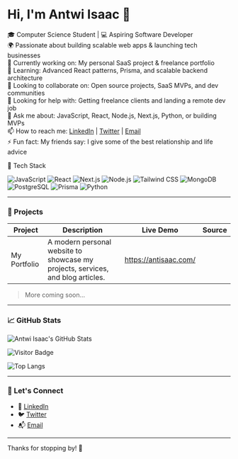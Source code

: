 # Hi, I'm Antwi Isaac 👋

🎓 Computer Science Student | 💻 Aspiring Software Developer  
🌍 Passionate about building scalable web apps & launching tech businesses  
🔭 Currently working on: My personal SaaS project & freelance portfolio  
🌱 Learning: Advanced React patterns, Prisma, and scalable backend architecture  
👯 Looking to collaborate on: Open source projects, SaaS MVPs, and dev communities  
🤔 Looking for help with: Getting freelance clients and landing a remote dev job  
💬 Ask me about: JavaScript, React, Node.js, Next.js, Python, or building MVPs  
📫 How to reach me: [LinkedIn](https://linkedin.com/in/isaac-antwi) | [Twitter](https://x.com/isaackantwi) | [Email](mailto:antwiisaac52@gmail.com)  
⚡ Fun fact: My friends say: I give some of the best relationship and life advice


🧰 Tech Stack

![JavaScript](https://img.shields.io/badge/-JavaScript-F7DF1E?style=flat&logo=javascript)
![React](https://img.shields.io/badge/-React-61DAFB?style=flat&logo=react)
![Next.js](https://img.shields.io/badge/-Next.js-000000?style=flat&logo=next.js)
![Node.js](https://img.shields.io/badge/-Node.js-339933?style=flat&logo=node.js)
![Tailwind CSS](https://img.shields.io/badge/-Tailwind_CSS-38B2AC?style=flat&logo=tailwind-css)
![MongoDB](https://img.shields.io/badge/-MongoDB-47A248?style=flat&logo=mongodb)
![PostgreSQL](https://img.shields.io/badge/-PostgreSQL-336791?style=flat&logo=postgresql)
![Prisma](https://img.shields.io/badge/-Prisma-2D3748?style=flat&logo=prisma)
![Python](https://img.shields.io/badge/-Python-3776AB?style=flat&logo=python)

---

### 📌 Projects

| Project | Description | Live Demo | Source |
|--------|-------------|-----------|--------|
My Portfolio |A modern personal website to showcase my projects, services, and blog articles. | https://antisaac.com/ |
> More coming soon...

---

### 📈 GitHub Stats

![Antwi Isaac's GitHub Stats](https://github-readme-stats.vercel.app/api?username=manticike&show_icons=true&theme=radical)

![Visitor Badge](https://visitor-badge.laobi.icu/badge?page_id=manticike.manticike)

![Top Langs](https://github-readme-stats.vercel.app/api/top-langs/?username=manticike&layout=compact&theme=radical)



---

### 🤝 Let's Connect

- 💼 [LinkedIn](https://www.linkedin.com/in/isaac-antwi/)
- 🐦 [Twitter](https://x.com/isaackantwi)
- 📬 [Email](mailto:antwiisaac552@gmail.com)

---

Thanks for stopping by! 🙌
